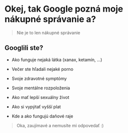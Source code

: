 # Okej, tak Google pozná moje nákupné správanie a?

> Nie je to len nákupné správanie

## Googlili ste?

- Ako funguje nejaká látka (xanax, ketamín, ...)

- Večer ste hľadali nejaké porno

- Svoje zdravotné symptómy

- Svoje mentálne rozpoloženia

- Ako mať lepší sexuálny život

- Ako si vypýtať vyšší plat

- Kde a ako fungujú daňové raje

> Oka, zaujímavé a nemusíte mi odpovedať :)